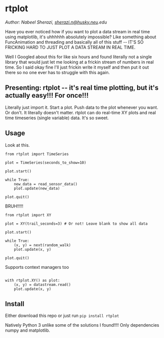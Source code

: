# rtplot

_Author: Nabeel Sherazi, sherazi.n@husky.neu.edu_


Have you ever noticed how if you want to plot a data stream in real time using matplotlib, it's uhhhhhh absolutely impossible? Like something about FuncAnimation and threading and basically all of this stuff -- IT'S SO FRICKING HARD TO JUST PLOT A DATA STREAM IN REAL TIME.

Well I Googled about this for like six hours and found literally not a single library that would just let me looking at a frickin stream of numbers in real time. So I said okay fine I'll just frickin write it myself and then put it out there so no one ever has to struggle with this again.

## Presenting: rtplot --  it's real time plotting, but it's actually easy!!! For once!!!

Literally just import it. Start a plot. Push data to the plot whenever you want. Or don't. It literally doesn't matter. rtplot can do real-time XY plots and real time timeseries (single variable) data. It's so sweet.

## Usage

Look at this.

```lang=py
from rtplot import TimeSeries

plot = TimeSeries(seconds_to_show=10)

plot.start()

while True:
    new_data = read_sensor_data()
    plot.update(new_data)

plot.quit()

```

BRUH!!!!!

```lang=py
from rtplot import XY

plot = XY(trail_seconds=3) # Or not! Leave blank to show all data

plot.start()

while True:
    (x, y) = next(random_walk)
    plot.update(x, y)

plot.quit()

```

Supports context managers too

```lang=py

with rtplot.XY() as plot:
    (x, y) = datastream.read()
    plot.update(x, y)

```

## Install

Either download this repo or just run `pip install rtplot`

Natively Python 3 unlike some of the solutions I found!!!! Only dependencies numpy and matplotlib.

